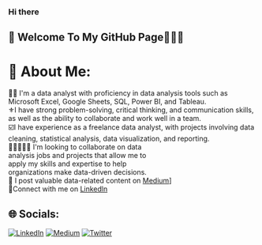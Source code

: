 ### Hi there 
## 👋 Welcome To My GitHub Page🙍🏽‍♀️
# 💫 About Me:
👩‍💻 I'm a data analyst with proficiency in data analysis tools such as Microsoft Excel, Google Sheets, SQL, Power BI, and Tableau.<br> ⚜️I have strong problem-solving, critical thinking, and communication skills, as well as the ability to collaborate and work well in a team.<br> ☑️I have experience as a freelance data analyst, with projects involving data cleaning, statistical analysis, data visualization, and reporting.<br>👩🏻‍🤝‍👨🏽  I'm looking to collaborate on data<br>analysis jobs and projects that allow me to<br>apply my skills and expertise to help<br>organizations make data-driven decisions.<br>  💠 I post valuable data-related content on [Medium](https://medium.com/@arowoloabimbola04/)] <br>🍭Connect with me on [Linkedln](https://www.linkedin.com/in/abimbola-arowolo)<br>


## 🌐 Socials:
[![LinkedIn](https://img.shields.io/badge/LinkedIn-%230077B5.svg?logo=linkedin&logoColor=white)](https://linkedin.com/in/https://www.linkedin.com/in/abimbola-arowolo) [![Medium](https://img.shields.io/badge/Medium-12100E?logo=medium&logoColor=white)](https://medium.com/@https://medium.com/@arowoloabimbola04/bank-statement-analysis-cddeeafd9b2b) [![Twitter](https://img.shields.io/badge/Twitter-%231DA1F2.svg?logo=Twitter&logoColor=white)](https://twitter.com/https://twitter.com/ViikiOla?t=pDf42MNykidB_Spr_Aq9ug&s=09) 




<!-- Proudly created with GPRM ( https://gprm.itsvg.in ) -->
<!--
**ArowoloAbimbolaVictoria/ArowoloAbimbolaVictoria** is a ✨ _special_ ✨ repository because its `README.md` (this file) appears on your GitHub profile.

Here are some ideas to get you started:

- 🔭 I’m currently working on ...
- 🌱 I’m currently learning ...
- 👯 I’m looking to collaborate on ...
- 🤔 I’m looking for help with ...
- 💬 Ask me about ...
- 📫 How to reach me: ...
- 😄 Pronouns: ...
- ⚡ Fun fact: ...
-->
